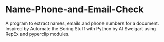 # Name-Phone-and-Email-Check
A program to extract names, emails and phone numbers for a document. 
Inspired by Automate the Boring Stuff with Python by Al Sweigart using RepEx and pyperclip modules.
